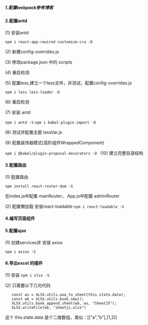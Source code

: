 ##### 1.配置webpack参考博客

#### 2.配置antd 

(1) 安装antd

 `npm i react-app-rewired customize-cra -D`

(2) 新建config-overrides.js

(3) 修改package.json 中的 scripts

(4) 重启检测

(5) 配置less,建立一个less文件，并测试，配置config-overrides.js

`npm i less less-loader -D`

(6) 重启检测

(7) 安装 antd

`npm i antd -S`
`npm i babel-plugin-import -D`

(8) 测试并配置主题 lessVar.js 

(9) 配置装饰器模式(高阶组件WrappedComponent)

`npm i @babel/plugin-proposal-decorators -D
`
(10) 建立完整目录结构

#### 3.配置路由

(1) 配置路由

`npm install react-router-dom -S`

在index.js中配置 mainRouter，
App.js中配置 adminRouter


(2) 配置懒加载  安装react-loadable
`npm i react-loadable -S`

#### 4.编写页面组件


#### 5.配置ajax
 (1) 创建services并 安装 axios
 
 `npm i axios -S`
 
#### 6.导出excel 的插件
   (1) 安装 `npm i xlsx -S`
   
   (2) 只需要以下几句代码
   ```
      const ws = XLSX.utils.aoa_to_sheet(this.state.data);
      const wb = XLSX.utils.book_new();
      XLSX.utils.book_append_sheet(wb, ws, "SheetJS");
      XLSX.writeFile(wb, "sheetjs.xlsx")
   ```
   这个 this.state.data 是个二维数组，类似：[["a","b"],[1,2]]